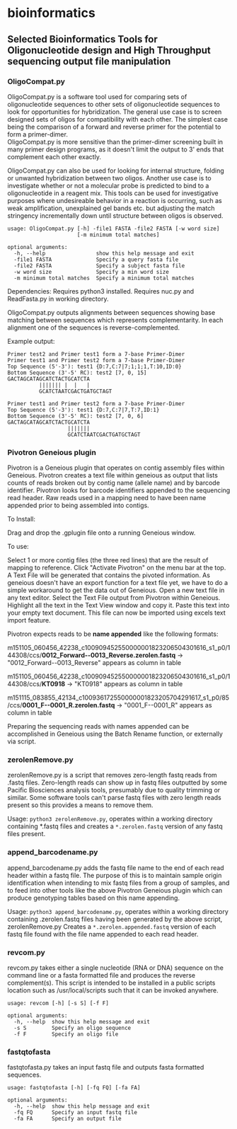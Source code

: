 # bioinformatics
## Selected Bioinformatics Tools for Oligonucleotide design and High Throughput sequencing output file manipulation


### OligoCompat.py
OligoCompat.py is a software tool used for comparing sets of oligonucleotide sequences to other sets 
of oligonucleotide sequences to look for opportunities for hybridization.  The general use case is to 
screen designed sets of oligos for compatibility with each other.  The simplest case being the comparison
of a forward and reverse primer for the potential to form a primer-dimer.  
OligoCompat.py is more sensitive than the primer-dimer screening built in many primer design programs, as it 
doesn't limit the output to 3' ends that complement each other exactly. 

OligoCompat.py can also be used for 
looking for internal structure, folding or unwanted hybridization between two oligos.  Another use case is to 
investigate whether or not a molecular probe is predicted to bind to a oligonucleotide in a reagent mix.
This tools can be used for investigative purposes where undesireable behavior in a reaction is occurring, such
as weak amplification, unexplained gel bands etc. but adjusting the match stringency incrementally down until
structure between oligos is observed.
```
usage: OligoCompat.py [-h] -file1 FASTA -file2 FASTA [-w word size]
                      [-m minimum total matches]

optional arguments:
  -h, --help                show this help message and exit
  -file1 FASTA              Specify a query fasta file
  -file2 FASTA              Specify a subject fasta file
  -w word size              Specify a min word size
  -m minimum total matches  Specify a minimum total matches
```
Dependencies:
Requires python3 installed. Requires nuc.py and ReadFasta.py in working directory.

OligoCompat.py outputs alignments between sequences showing base matching between sequences which represents
complementarity.  In each alignment one of the sequences is reverse-complemented.

Example output:

```
Primer test2 and Primer test1 form a 7-base Primer-Dimer
Primer test1 and Primer test2 form a 7-base Primer-Dimer
Top Sequence (5'-3'): test1	{D:7,C:7|7;1;1;1,T:10,ID:0}
Bottom Sequence (3'-5' RC): test2 [7, 0, 15]
GACTAGCATAGCATCTACTGCATCTA
          ||||||| |  |   |
          GCATCTAATCGACTGATGCTAGT

Primer test1 and Primer test2 form a 7-base Primer-Dimer
Top Sequence (5'-3'): test1	{D:7,C:7|7,T:7,ID:1}
Bottom Sequence (3'-5' RC): test2 [7, 0, 6]
GACTAGCATAGCATCTACTGCATCTA
                   |||||||
                   GCATCTAATCGACTGATGCTAGT
```                   
  




### Pivotron Geneious plugin
Pivotron is a Geneious plugin that operates on contig assembly files within Geneious. Pivotron creates a text file within geneious as output that lists counts of reads broken out by contig name (allele name) and by barcode identifier.  Pivotron looks for barcode identifiers appended to the sequencing read header.  Raw reads used in a mapping need to have been name appended prior to being assembled into contigs.

To Install:

Drag and drop the .gplugin file onto a running Geneious window.

To use:

Select 1 or more contig files (the three red lines) that are the result of mapping to reference.  Click "Activate Pivotron" on the menu bar at the top.  A Text File will be generated that contains the pivoted information.  As geneious doesn't have an export function for a text file yet, we have to do a simple workaround to get the data out of Geneious.  Open a new text file in any text editor.  Select the Text File output from Pivotron within Geneious.  Highlight all the text in the Text View window and copy it.  Paste this text into your empty text document.   This file can now be imported using excels text import feature.

Pivotron expects reads to be **name appended** like the following formats:

m151105_060456_42238_c100909452550000001823206504301616_s1_p0/144308/ccs/**0012_Forward--0013_Reverse.zerolen.fastq** -> "0012_Forward--0013_Reverse" appears as column in table

m151105_060456_42238_c100909452550000001823206504301616_s1_p0/144308/ccs/**KT0918** -> "KT0918" appears as column in table

m151115_083855_42134_c100936172550000001823205704291617_s1_p0/85/ccs/**0001_F--0001_R.zerolen.fastq** -> "0001_F--0001_R" appears as column in table

Preparing the sequencing reads with names appended can be accomplished in Geneious using the Batch Rename function, or externally via script.


### zerolenRemove.py
zerolenRemove.py is a script that removes zero-length fastq reads from .fastq files.  Zero-length reads can show up in fastq files outputted
by some Pacific Biosciences analysis tools, presumably due to quality trimming or similar.  Some software tools can't parse fastq files with 
zero length reads present so this provides a means to remove them.

Usage: ```python3 zerolenRemove.py```,  operates within a working directory containing *.fastq files and creates a `*.zerolen.fastq` version of any fastq files present.

### append_barcodename.py
append_barcodename.py adds the fastq file name to the end of each read header within a fastq file.  The purpose of this is to maintain sample origin identification
when intending to mix fastq files from a group of samples, and to feed into other tools like the above Pivotron Geneious plugin which can produce genotyping tables
based on this name appending.

Usage:  ```python3 append_barcodename.py```, operates within a working directory containing .zerolen.fastq files having been generated by the above script,
zerolenRemove.py
Creates a `*.zerolen.appended.fastq` version of each fastq file found with the file name appended to each read header.


### revcom.py
revcom.py takes either a single nucleotide (RNA or DNA) sequence on the command line or a fasta formatted file and produces the reverse complement(s).
This script is intended to be installed in a public scripts location such as /usr/local/scripts such that it can be invoked anywhere.

```
usage: revcom [-h] [-s S] [-f F]

optional arguments:
  -h, --help  show this help message and exit
  -s S        Specify an oligo sequence
  -f F        Specify an oligo file
```


### fastqtofasta
fastqtofasta.py takes an input fastq file and outputs fasta formatted sequences.
```
usage: fastqtofasta [-h] [-fq FQ] [-fa FA]

optional arguments:
  -h, --help  show this help message and exit
  -fq FQ      Specify an input fastq file
  -fa FA      Specify an output file
```